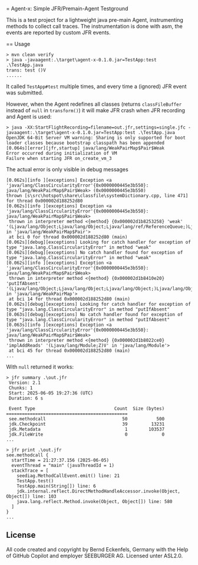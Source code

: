 = Agent-x: Simple JFR/Premain-Agent Testground

This is a test project for a lightweight java pre-main Agent, instrumenting methods to collect call traces.
The instrumentation is done with asm, the events are reported by custom JFR events.

== Usage

```console
> mvn clean verify
> java -javaagent:.\target\agent-x-0.1.0.jar=TestApp:test .\TestApp.java
trans: test ()V
......
```

It called `TestApp#test` multiple times, and every time a (ignored) JFR event was submitted.


However, when the Agent redefines all classes (returns `classFileBuffer` instead of `null` in `transform()`) it will make JFR crash when JFR recording and Agent is used:

```console
> java -XX:StartFlightRecording=filename=out.jfr,settings=single.jfc -javaagent:.\target\agent-x-0.1.0.jar=TestApp:test .\TestApp.java
OpenJDK 64-Bit Server VM warning: Sharing is only supported for boot loader classes because bootstrap classpath has been appended
[0.064s][error][jfr,startup] java/lang/WeakPairMap$Pair$Weak
Error occurred during initialization of VM
Failure when starting JFR on_create_vm_3
```

The actual error is only visible in debug messages

```text
[0.062s][info ][exceptions] Exception <a 'java/lang/ClassCircularityError'{0x0000000445e3b550}: java/lang/WeakPairMap$Pair$Weak> (0x0000000445e3b550)
thrown [s\src\hotspot\share\classfile\systemDictionary.cpp, line 471]
for thread 0x000002d188252d80
[0.062s][info ][exceptions] Exception <a 'java/lang/ClassCircularityError'{0x0000000445e3b550}: java/lang/WeakPairMap$Pair$Weak>
 thrown in interpreter method <{method} {0x000002d1b8253258} 'weak' '(Ljava/lang/Object;Ljava/lang/Object;Ljava/lang/ref/ReferenceQueue;)Ljava/lang/WeakPairMap$Pair;' in 'java/lang/WeakPairMap$Pair'>
 at bci 0 for thread 0x000002d188252d80 (main)
[0.062s][debug][exceptions] Looking for catch handler for exception of type "java.lang.ClassCircularityError" in method "weak"
[0.062s][debug][exceptions] No catch handler found for exception of type "java.lang.ClassCircularityError" in method "weak"
[0.062s][info ][exceptions] Exception <a 'java/lang/ClassCircularityError'{0x0000000445e3b550}: java/lang/WeakPairMap$Pair$Weak>
 thrown in interpreter method <{method} {0x000002d1b8410e20} 'putIfAbsent' '(Ljava/lang/Object;Ljava/lang/Object;Ljava/lang/Object;)Ljava/lang/Object;' in 'java/lang/WeakPairMap'>
 at bci 14 for thread 0x000002d188252d80 (main)
[0.062s][debug][exceptions] Looking for catch handler for exception of type "java.lang.ClassCircularityError" in method "putIfAbsent"
[0.063s][debug][exceptions] No catch handler found for exception of type "java.lang.ClassCircularityError" in method "putIfAbsent"
[0.063s][info ][exceptions] Exception <a 'java/lang/ClassCircularityError'{0x0000000445e3b550}: java/lang/WeakPairMap$Pair$Weak>
 thrown in interpreter method <{method} {0x000002d1b8022ce0} 'implAddReads' '(Ljava/lang/Module;Z)V' in 'java/lang/Module'>
 at bci 45 for thread 0x000002d188252d80 (main)
...
```

With `null` returned it works:

```console
> jfr summary .\out.jfr
 Version: 2.1
 Chunks: 1
 Start: 2025-06-05 19:27:36 (UTC)
 Duration: 6 s

 Event Type                              Count  Size (bytes)
==============================================
 see.methodcall                             50           500
 jdk.Checkpoint                             39         13231
 jdk.Metadata                                1        103537
 jdk.FileWrite                               0             0
...

> jfr print .\out.jfr
see.methodcall {
  startTime = 21:27:37.156 (2025-06-05)
  eventThread = "main" (javaThreadId = 1)
  stackTrace = [
    seediag.MethodCallEvent.emit() line: 21
    TestApp.test()
    TestApp.main(String[]) line: 6
    jdk.internal.reflect.DirectMethodHandleAccessor.invoke(Object, Object[]) line: 103
    java.lang.reflect.Method.invoke(Object, Object[]) line: 580
  ]
}
...
```

## License

All code created and copyright by Bernd Eckenfels, Germany with the Help of GitHub Copilot and employer SEEBURGER AG. Licensed unter ASL2.0.


